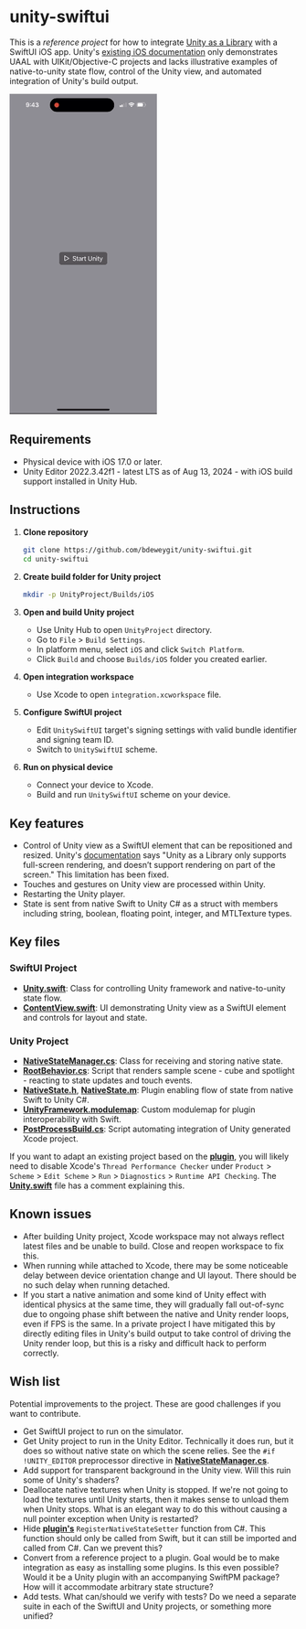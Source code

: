 # unity-swiftui

This is a _reference project_ for how to integrate [Unity as a Library](https://unity.com/features/unity-as-a-library) with a SwiftUI iOS app. Unity's [existing iOS documentation](https://github.com/Unity-Technologies/uaal-example/blob/master/docs/ios.md) only demonstrates UAAL with UIKit/Objective-C projects and lacks illustrative examples of native-to-unity state flow, control of the Unity view, and automated integration of Unity's build output.

![Screen recording](recording.gif)

## Requirements

- Physical device with iOS 17.0 or later.
- Unity Editor 2022.3.42f1 - latest LTS as of Aug 13, 2024 - with iOS build support installed in Unity Hub.

## Instructions

1. **Clone repository**
    ```bash
    git clone https://github.com/bdeweygit/unity-swiftui.git
    cd unity-swiftui
    ```

2. **Create build folder for Unity project**
    ```bash
    mkdir -p UnityProject/Builds/iOS
    ```

3. **Open and build Unity project**
    - Use Unity Hub to open `UnityProject` directory.
    - Go to `File` > `Build Settings`.
    - In platform menu, select `iOS` and click `Switch Platform`.
    - Click `Build` and choose `Builds/iOS` folder you created earlier.

4. **Open integration workspace**
    - Use Xcode to open `integration.xcworkspace` file.

5. **Configure SwiftUI project**
    - Edit `UnitySwiftUI` target's signing settings with valid bundle identifier and signing team ID.
    - Switch to `UnitySwiftUI` scheme.

6. **Run on physical device**
    - Connect your device to Xcode.
    - Build and run `UnitySwiftUI` scheme on your device.

## Key features

- Control of Unity view as a SwiftUI element that can be repositioned and resized. Unity's [documentation](https://docs.unity3d.com/2022.3/Documentation/Manual/UnityasaLibrary-iOS.html) says "Unity as a Library only supports full-screen rendering, and doesn’t support rendering on part of the screen." This limitation has been fixed.
- Touches and gestures on Unity view are processed within Unity.
- Restarting the Unity player.
- State is sent from native Swift to Unity C# as a struct with members including string, boolean, floating point, integer, and MTLTexture types.

## Key files

### SwiftUI Project

- [**Unity.swift**](SwiftUIProject/UnitySwiftUI/Unity.swift): Class for controlling Unity framework and native-to-unity state flow.
- [**ContentView.swift**](SwiftUIProject/UnitySwiftUI/ContentView.swift): UI demonstrating Unity view as a SwiftUI element and controls for layout and state.

### Unity Project

- [**NativeStateManager.cs**](UnityProject/Assets/Scripts/NativeStateManager.cs): Class for receiving and storing native state.
- [**RootBehavior.cs**](UnityProject/Assets/Scripts/RootBehavior.cs): Script that renders sample scene - cube and spotlight - reacting to state updates and touch events.
- [**NativeState.h**](UnityProject/Assets/Plugins/iOS/NativeState.h), [**NativeState.m**](UnityProject/Assets/Plugins/iOS/NativeState.m): Plugin enabling flow of state from native Swift to Unity C#.
- [**UnityFramework.modulemap**](UnityProject/Assets/Plugins/iOS/UnityFramework.modulemap): Custom modulemap for plugin interoperability with Swift.
- [**PostProcessBuild.cs**](UnityProject/Assets/Editor/PostProcessBuild.cs): Script automating integration of Unity generated Xcode project.

If you want to adapt an existing project based on the [**plugin**](UnityProject/Assets/Plugins/iOS/NativeState.h), you will likely need to disable Xcode's `Thread Performance Checker` under `Product` > `Scheme` > `Edit Scheme` > `Run` > `Diagnostics` > `Runtime API Checking`. The [**Unity.swift**](SwiftUIProject/UnitySwiftUI/Unity.swift) file has a comment explaining this.

## Known issues

- After building Unity project, Xcode workspace may not always reflect latest files and be unable to build. Close and reopen workspace to fix this.
- When running while attached to Xcode, there may be some noticeable delay between device orientation change and UI layout. There should be no such delay when running detached.
- If you start a native animation and some kind of Unity effect with identical physics at the same time, they will gradually fall out-of-sync due to ongoing phase shift between the native and Unity render loops, even if FPS is the same. In a private project I have mitigated this by directly editing files in Unity's build output to take control of driving the Unity render loop, but this is a risky and difficult hack to perform correctly.

## Wish list

Potential improvements to the project. These are good challenges if you want to contribute.

- Get SwiftUI project to run on the simulator.
- Get Unity project to run in the Unity Editor. Technically it does run, but it does so without native state on which the scene relies. See the `#if !UNITY_EDITOR` preprocessor directive in [**NativeStateManager.cs**](UnityProject/Assets/Scripts/NativeStateManager.cs).
- Add support for transparent background in the Unity view. Will this ruin some of Unity's shaders?
- Deallocate native textures when Unity is stopped. If we're not going to load the textures until Unity starts, then it makes sense to unload them when Unity stops. What is an elegant way to do this without causing a null pointer exception when Unity is restarted?
- Hide [**plugin's**](UnityProject/Assets/Plugins/iOS/NativeState.m) `RegisterNativeStateSetter` function from C#. This function should only be called from Swift, but it can still be imported and called from C#. Can we prevent this?
- Convert from a reference project to a plugin. Goal would be to make integration as easy as installing some plugins. Is this even possible? Would it be a Unity plugin with an accompanying SwiftPM package? How will it accommodate arbitrary state structure?
- Add tests. What can/should we verify with tests? Do we need a separate suite in each of the SwiftUI and Unity projects, or something more unified?